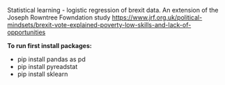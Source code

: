 Statistical learning - logistic regression of brexit data. An extension of the Joseph Rowntree Fowndation study https://www.jrf.org.uk/political-mindsets/brexit-vote-explained-poverty-low-skills-and-lack-of-opportunities 

**To run first install packages:**
- pip install pandas as pd
- pip install pyreadstat
- pip install sklearn